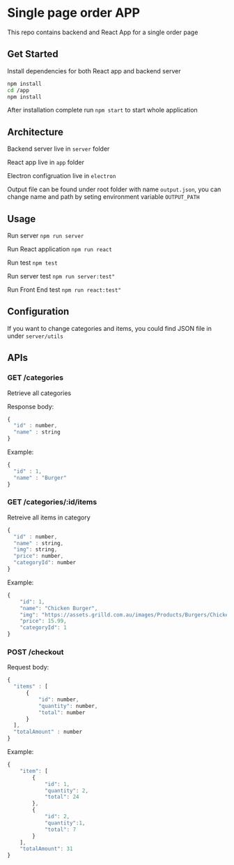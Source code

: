 # Single page order APP

This repo contains backend and React App for a single order page

## Get Started

Install dependencies for both React app and backend server
```bash
npm install
cd /app
npm install
```

After installation complete run `npm start` to start whole application

## Architecture

Backend server live in `server` folder

React app live in `app` folder

Electron configruation live in `electron`

Output file can be found under root folder with name `output.json`, you can change name and path by seting environment variable `OUTPUT_PATH`

## Usage

Run server `npm run server`

Run React application  `npm run react`

Run test `npm test`

Run server test `npm run server:test"`

Run Front End test `npm run react:test"`

## Configuration

If you want to change categories and items, you could find JSON file in under `server/utils`


## APIs

### GET /categories

Retrieve all categories

Response body:

```javascript
{
  "id" : number,
  "name" : string
}
```

Example:

```javascript
{
  "id" : 1,
  "name" : "Burger"
}
```

### GET /categories/:id/items

Retreive all items in category

```javascript
{
  "id" : number,
  "name" : string,
  "img": string,
  "price": number,
  "categoryId": number
}
```

Example:

```javascript
{
    "id": 1,
    "name": "Chicken Burger",
    "img": "https://assets.grilld.com.au/images/Products/Burgers/Chicken-Burgers/_crop185/CHICKEN_BirdAndBrie_Trad_1500x1200px.jpg?mtime=20210429162929",
    "price": 15.99,
    "categoryId": 1
}
```

### POST /checkout

Request body:

```javascript
{
  "items" : [
      {
          "id": number,
          "quantity": number,
          "total": number
      }
  ],
  "totalAmount" : number
}
```

Example:


```javascript
{
    "item": [
        {
            "id": 1,
            "quantity": 2,
            "total": 24
        },
        {
            "id": 2,
            "quantity":1,
            "total": 7
        }
    ],
    "totalAmount": 31
}
```
